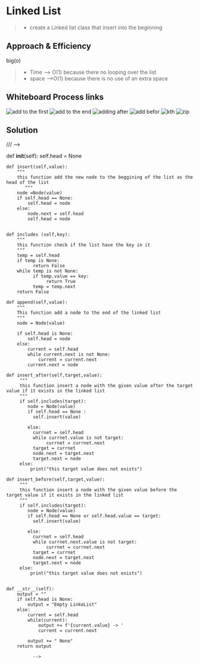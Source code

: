 # Linked List

> - create a Linked list class that insert into the beginning

## Approach & Efficiency
big(o)
> - Time --> O(1) because there no looping over the list
> - space -->O(1) because there is no use of an extra space

## Whiteboard Process links
![add to the first ](./assest/adding%20in%20the%20first%20of%20list.png)
![add to the end ](./assest/add%20to%20th%20end%20.png)
![adding after ](./assest/adding%20after.png)
![add befor ](./assest/adding%20befor%20element.png)
![kth](./assest/kth.png)
![zip](./assest/linked_zip.png)


## Solution
///   -->

  def __init__(self):
        self.head = None

    def insert(self,value):
        """
        this function add the new node to the beggining of the list as the head of the list 
           """
        node =Node(value)
        if self.head == None:
            self.head = node 
        else:
            node.next = self.head
            self.head = node        

    
    def includes (self,key):
        """
        this function check if the list have the key in it 
        """ 
        temp = self.head
        if temp is None:
              return False
        while temp is not None:
              if temp.value == key:
                   return True
              temp = temp.next
        return False

    def append(self,value):
        """
        This function add a node to the end of the linked list 
        """
        node = Node(value)
        
        if self.head is None:
            self.head = node
        else:
            current = self.head
            while current.next is not None:
                current = current.next
            current.next = node

    def insert_after(self,target,value):
         """
         this function insert a node with the given value after the target value if it exists in the linked list
         """
         if self.includes(target):
            node = Node(value)
            if self.head == None :
              self.insert(value)

            else:
              currnet = self.head
              while currnet.value is not target:
                   currnet = currnet.next
              target = currnet 
              node.next = target.next
              target.next = node
         else:
             print("this target value does not exists")

    def insert_before(self,target,value):
         """
         this function insert a node with the given value before the target value if it exists in the linked list
         """
         if self.includes(target):
            node = Node(value)
            if self.head == None or self.head.value == target:
              self.insert(value)

            else:
              currnet = self.head
              while currnet.next.value is not target:
                   currnet = currnet.next
              target = currnet 
              node.next = target.next
              target.next = node
         else:
             print("this target value does not exists")               
     
         
    def __str__(self):
        output = ""
        if self.head is None:
            output = "Empty LinkeList"
        else:
            current = self.head
            while(current):
                output += f'{current.value} -> '
                current = current.next
            
            output += " None"
        return output  
                          
              -->

